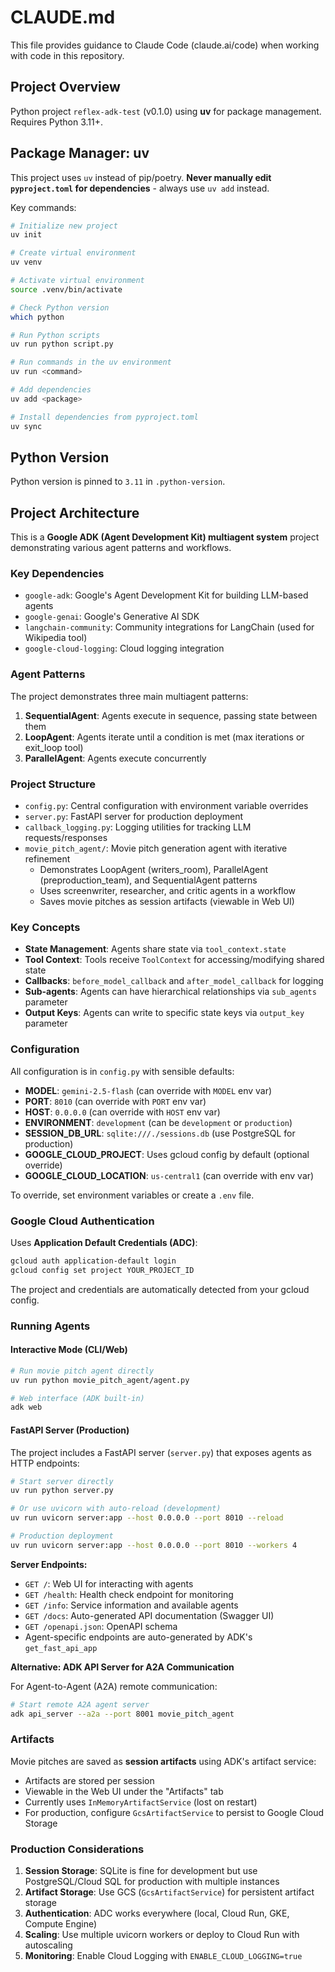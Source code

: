 # CLAUDE.md

This file provides guidance to Claude Code (claude.ai/code) when working with code in this repository.

## Project Overview

Python project `reflex-adk-test` (v0.1.0) using **uv** for package management. Requires Python 3.11+.

## Package Manager: uv

This project uses `uv` instead of pip/poetry. **Never manually edit `pyproject.toml` for dependencies** - always use `uv add` instead.

Key commands:

```bash
# Initialize new project
uv init

# Create virtual environment
uv venv

# Activate virtual environment
source .venv/bin/activate

# Check Python version
which python

# Run Python scripts
uv run python script.py

# Run commands in the uv environment
uv run <command>

# Add dependencies
uv add <package>

# Install dependencies from pyproject.toml
uv sync
```

## Python Version

Python version is pinned to `3.11` in `.python-version`.

## Project Architecture

This is a **Google ADK (Agent Development Kit) multiagent system** project demonstrating various agent patterns and workflows.

### Key Dependencies

- `google-adk`: Google's Agent Development Kit for building LLM-based agents
- `google-genai`: Google's Generative AI SDK
- `langchain-community`: Community integrations for LangChain (used for Wikipedia tool)
- `google-cloud-logging`: Cloud logging integration

### Agent Patterns

The project demonstrates three main multiagent patterns:

1. **SequentialAgent**: Agents execute in sequence, passing state between them
2. **LoopAgent**: Agents iterate until a condition is met (max iterations or exit_loop tool)
3. **ParallelAgent**: Agents execute concurrently

### Project Structure

- `config.py`: Central configuration with environment variable overrides
- `server.py`: FastAPI server for production deployment
- `callback_logging.py`: Logging utilities for tracking LLM requests/responses
- `movie_pitch_agent/`: Movie pitch generation agent with iterative refinement
  - Demonstrates LoopAgent (writers_room), ParallelAgent (preproduction_team), and SequentialAgent patterns
  - Uses screenwriter, researcher, and critic agents in a workflow
  - Saves movie pitches as session artifacts (viewable in Web UI)

### Key Concepts

- **State Management**: Agents share state via `tool_context.state`
- **Tool Context**: Tools receive `ToolContext` for accessing/modifying shared state
- **Callbacks**: `before_model_callback` and `after_model_callback` for logging
- **Sub-agents**: Agents can have hierarchical relationships via `sub_agents` parameter
- **Output Keys**: Agents can write to specific state keys via `output_key` parameter

### Configuration

All configuration is in `config.py` with sensible defaults:
- **MODEL**: `gemini-2.5-flash` (can override with `MODEL` env var)
- **PORT**: `8010` (can override with `PORT` env var)
- **HOST**: `0.0.0.0` (can override with `HOST` env var)
- **ENVIRONMENT**: `development` (can be `development` or `production`)
- **SESSION_DB_URL**: `sqlite:///./sessions.db` (use PostgreSQL for production)
- **GOOGLE_CLOUD_PROJECT**: Uses gcloud config by default (optional override)
- **GOOGLE_CLOUD_LOCATION**: `us-central1` (can override with env var)

To override, set environment variables or create a `.env` file.

### Google Cloud Authentication

Uses **Application Default Credentials (ADC)**:
```bash
gcloud auth application-default login
gcloud config set project YOUR_PROJECT_ID
```

The project and credentials are automatically detected from your gcloud config.

### Running Agents

#### Interactive Mode (CLI/Web)

```bash
# Run movie pitch agent directly
uv run python movie_pitch_agent/agent.py

# Web interface (ADK built-in)
adk web
```

#### FastAPI Server (Production)

The project includes a FastAPI server (`server.py`) that exposes agents as HTTP endpoints:

```bash
# Start server directly
uv run python server.py

# Or use uvicorn with auto-reload (development)
uv run uvicorn server:app --host 0.0.0.0 --port 8010 --reload

# Production deployment
uv run uvicorn server:app --host 0.0.0.0 --port 8010 --workers 4
```

**Server Endpoints:**
- `GET /`: Web UI for interacting with agents
- `GET /health`: Health check endpoint for monitoring
- `GET /info`: Service information and available agents
- `GET /docs`: Auto-generated API documentation (Swagger UI)
- `GET /openapi.json`: OpenAPI schema
- Agent-specific endpoints are auto-generated by ADK's `get_fast_api_app`

**Alternative: ADK API Server for A2A Communication**

For Agent-to-Agent (A2A) remote communication:

```bash
# Start remote A2A agent server
adk api_server --a2a --port 8001 movie_pitch_agent
```

### Artifacts

Movie pitches are saved as **session artifacts** using ADK's artifact service:
- Artifacts are stored per session
- Viewable in the Web UI under the "Artifacts" tab
- Currently uses `InMemoryArtifactService` (lost on restart)
- For production, configure `GcsArtifactService` to persist to Google Cloud Storage

### Production Considerations

1. **Session Storage**: SQLite is fine for development but use PostgreSQL/Cloud SQL for production with multiple instances
2. **Artifact Storage**: Use GCS (`GcsArtifactService`) for persistent artifact storage
3. **Authentication**: ADC works everywhere (local, Cloud Run, GKE, Compute Engine)
4. **Scaling**: Use multiple uvicorn workers or deploy to Cloud Run with autoscaling
5. **Monitoring**: Enable Cloud Logging with `ENABLE_CLOUD_LOGGING=true`